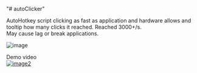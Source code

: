 "# autoClicker"  

AutoHotkey script clicking as fast as application and hardware allows and tooltip how many clicks it reached. Reached 3000+/s.  
May cause lag or break applications.  

![image](https://github.com/Anon853/autoClicker/blob/main/clickscountnew.jpg)  

Demo video  
[![image2](https://youtu.be/X-G__BlCeIg)](https://youtu.be/X-G__BlCeIg)  
